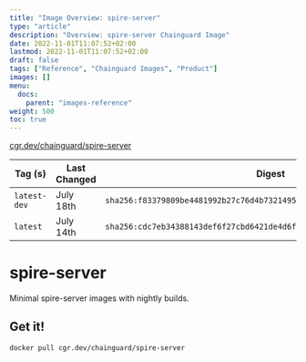 ```yaml
---
title: "Image Overview: spire-server"
type: "article"
description: "Overview: spire-server Chainguard Image"
date: 2022-11-01T11:07:52+02:00
lastmod: 2022-11-01T11:07:52+02:00
draft: false
tags: ["Reference", "Chainguard Images", "Product"]
images: []
menu:
  docs:
    parent: "images-reference"
weight: 500
toc: true
---
```


[cgr.dev/chainguard/spire-server](https://github.com/chainguard-images/images/tree/main/images/spire-server)

| Tag (s)       | Last Changed | Digest                                                                    |
|---------------|--------------|---------------------------------------------------------------------------|
|  `latest-dev` | July 18th    | `sha256:f83379809be4481992b27c76d4b732149530d0bfac4c01ef2d444054899d5476` |
|  `latest`     | July 14th    | `sha256:cdc7eb34388143def6f27cbd6421de4d6f9a5a007fdf693dced3d5fe7b72001b` |

# spire-server

Minimal spire-server images with nightly builds.

## Get it!

```shell
docker pull cgr.dev/chainguard/spire-server
```
